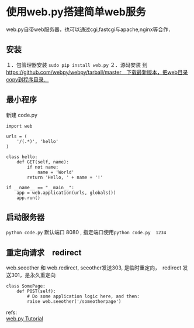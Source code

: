 # 使用web.py搭建简单web服务
web.py自带web服务器，也可以通过cgi,fastcgi与apache,nginx等合作．

## 安装
１．包管理器安装
`sudo pip install web.py`
２．源码安装
到　https://github.com/webpy/webpy/tarball/master　下载最新版本，把web目录copy到程序目录．

## 最小程序
新建 code.py
```
import web
        
urls = (
    '/(.*)', 'hello'
)

class hello:        
    def GET(self, name):
        if not name: 
            name = 'World'
        return 'Hello, ' + name + '!'

if __name__ == "__main__":
    app = web.application(urls, globals())
    app.run()
```
## 启动服务器
`python code.py` 默认端口 8080 , 指定端口使用`python code.py  1234`


## 重定向请求　redirect
web.seeother 和 web.redirect, seeother发送303, 是临时重定向，　redirect 发送301，是永久重定向
```
class SomePage:
    def POST(self):
        # Do some application logic here, and then:
        raise web.seeother('/someotherpage')
```


refs:  
[web.py Tutorial](http://webpy.org/docs/0.3/tutorial)  